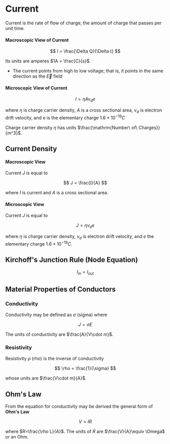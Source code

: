 # Current

Current is the rate of flow of charge; the amount of charge that passes per unit time.

#### Macroscopic View of Current

$$
I = \frac{\Delta Q}{\Delta t}
$$

Its units are amperes $1A = \frac{C}{s}$.

- The current points from high to low voltage; that is, it points in the same direction as the $\vec E$ field

#### Microscopic View of Current

$$
I = \eta Av_de
$$

where $\eta$ is charge carrier density, $A$ is a cross sectional area, $v_d$ is electron drift velocity, and e is the elementary charge $1.6\times 10^{-19}C$

Charge carrier density $\eta$ has units $\frac{\mathrm{Number\ of\ Charges}}{m^3}$.

## Current Density

#### Macroscopic View

Current $J$ is equal to

$$
J = \frac{I}{A}
$$

where $I$ is current and $A$ is a cross sectional area.

#### Microscopic View

Current $J$ is equal to

$$
J = \eta v_de
$$

where $\eta$ is charge carrier density, $v_d$ is electron drift velocity, and $e$ the elementary charge $1.6\times 10^{-19}C$.

## Kirchoff's Junction Rule (Node Equation)

$$
I_{in}=I_{out}
$$

## Material Properties of Conductors

### Conductivity

Conductivity may be defined as $\sigma$ (sigma) where

$$
J = \sigma E
$$

The units of conductivity are $\frac{A}{V\cdot m}$.

### Resistivity

Resistivity $\rho$ (rho) is the inverse of conductivity

$$
\rho = \frac{1}{\sigma}
$$

whose units are $\frac{V\cdot m}{A}$.

## Ohm's Law

From the equation for conductivity may be derived the general form of **Ohm's Law**

$$
V = IR
$$

where $R=\frac{\rho L}{A}$. The units of $R$ are $\frac{V}{A}\equiv  \Omega$ or an Ohm.

